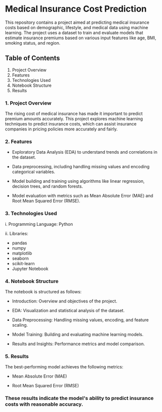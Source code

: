 # Medical Insurance Cost Prediction

This repository contains a project aimed at predicting medical insurance costs based on demographic, lifestyle, and medical data using machine learning. The project uses a dataset to train and evaluate models that estimate insurance premiums based on various input features like age, BMI, smoking status, and region.

## Table of Contents

1. Project Overview
2. Features
3. Technologies Used
4. Notebook Structure
5. Results


### 1. Project Overview

The rising cost of medical insurance has made it important to predict premium amounts accurately. This project explores machine learning techniques to predict insurance costs, which can assist insurance companies in pricing policies more accurately and fairly.

### 2. Features

  - Exploratory Data Analysis (EDA) to understand trends and correlations in the dataset.

  - Data preprocessing, including handling missing values and encoding categorical variables.

  - Model building and training using algorithms like linear regression, decision trees, and random forests.

  - Model evaluation with metrics such as Mean Absolute Error (MAE) and Root Mean Squared Error (RMSE).

### 3. Technologies Used

i. Programming Language: Python

ii. Libraries: 

  - pandas
  - numpy
  - matplotlib
  - seaborn
  - scikit-learn
  - Jupyter Notebook
### 4. Notebook Structure

The notebook is structured as follows:

- Introduction: Overview and objectives of the project.

- EDA: Visualization and statistical analysis of the dataset.

- Data Preprocessing: Handling missing values, encoding, and feature scaling.

- Model Training: Building and evaluating machine learning models.

- Results and Insights: Performance metrics and model comparison.

### 5. Results

The best-performing model achieves the following metrics:

- Mean Absolute Error (MAE)

- Root Mean Squared Error (RMSE)

### These results indicate the model's ability to predict insurance costs with reasonable accuracy.
